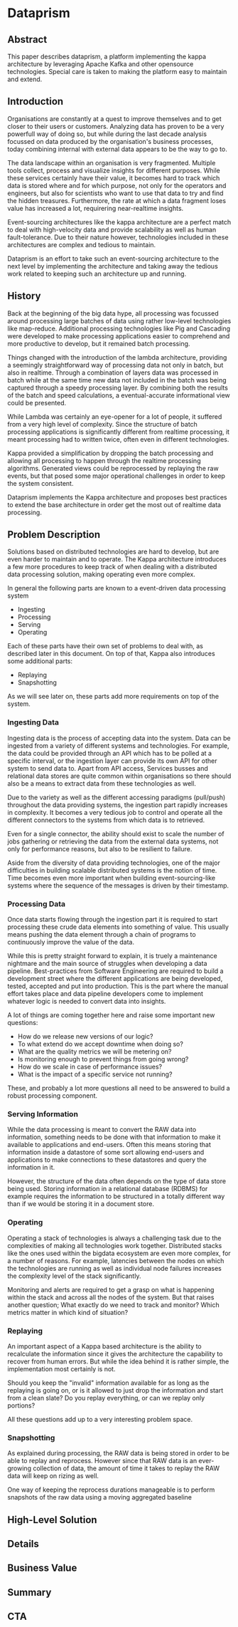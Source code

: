 # Dataprism

## Abstract

This paper describes dataprism, a platform implementing the kappa architecture by leveraging Apache Kafka and other opensource technologies. Special care is taken to making the platform easy to maintain and extend.

## Introduction

Organisations are constantly at a quest to improve themselves and to get closer to their users or customers. Analyzing data has proven to be a very powerfull way of doing so, but while during the last decade analysis focussed on data produced by the organisation's business processes, today combining internal with external data appears to be the way to go to.

The data landscape within an organisation is very fragmented. Multiple tools collect, process and visualize insights for different purposes. While these services certainly have their value, it becomes hard to track which data is stored where and for which purpose, not only for the operators and engineers, but also for scientists who want to use that data to try and find the hidden treasures. Furthermore, the rate at which a data fragment loses value has increased a lot, requirering near-realtime insights.

Event-sourcing architectures like the kappa architecture are a perfect match to deal with high-velocity data and provide scalability as well as human fault-tolerance. Due to their nature however, technologies included in these architectures are complex and tedious to maintain.

Dataprism is an effort to take such an event-sourcing architecture to the next level by implementing the architecture and taking away the tedious work related to keeping such an architecture up and running.

## History

Back at the beginning of the big data hype, all processing was focussed around processing large batches of data using rather low-level technologies like map-reduce. Additional processing technologies like Pig and Cascading were developed to make processing applications easier to comprehend and more productive to develop, but it remained batch processing. 

Things changed with the introduction of the lambda architecture, providing a seemingly straightforward way of processing data not only in batch, but also in realtime. Through a combination of layers data was processed in batch while at the same time new data not included in the batch was being captured through a speedy processing layer. By combining both the results of the batch and speed calculations, a eventual-accurate informational view could be presented.

While Lambda was certainly an eye-opener for a lot of people, it suffered from a very high level of complexity. Since the structure of batch processing applications is significantly different from realtime processing, it meant processing had to written twice, often even in different technologies.

Kappa provided a simplification by dropping the batch processing and allowing all processing to happen through the realtime processing algorithms. Generated views could be reprocessed by replaying the raw events, but that posed some major operational challenges in order to keep the system consistent.

Dataprism implements the Kappa architecture and proposes best practices to extend the base architecture in order get the most out of realtime data processing.

## Problem Description

Solutions based on distributed technologies are hard to develop, but are even harder to maintain and to operate. The Kappa architecture introduces a few more procedures to keep track of when dealing with a distributed data processing solution, making operating even more complex.

In general the following parts are known to a event-driven data processing system

- Ingesting
- Processing
- Serving
- Operating

Each of these parts have their own set of problems to deal with, as described later in this document. On top  of that, Kappa also introduces some additional parts:

- Replaying
- Snapshotting

As we will see later on, these parts add more requirements on top of the system.

### Ingesting Data

Ingesting data is the process of accepting data into the system. Data can be ingested from a variety of different systems and technologies. For example, the data could be provided through an API which has to be polled at a specific interval, or the ingestion layer can provide its own API for other system to send data to. Apart from API access, Services busses and relational data stores are quite common within organisations so there should also be a means to extract data from these technologies as well.

Due to the variety as well as the different accessing paradigms (pull/push) throughout the data providing systems, the ingestion part rapidly increases in complexity. It becomes a very tedious job to control and operate all the different connectors to the systems from which data is to retrieved.

Even for a single connector, the ability should exist to scale the number of jobs gathering or retrieving the data from the external data systems, not only for performance reasons, but also to be resilient to failure. 

Aside from the diversity of data providing technologies, one of the major difficulties in building scalable distributed systems is the notion of time. Time becomes even more important when building event-sourcing-like systems where the sequence of the messages is driven by their timestamp.

### Processing Data

Once data starts flowing through the ingestion part it is required to start processing these crude data elements into something of value. This usually means pushing the data element through a chain of programs to continuously improve the value of the data. 

While this is pretty straight forward to explain, it is truely a maintenance nightmare and the main source of struggles when developing a data pipeline. Best-practices from Software Engineering are required to build a development street where the different applications are being developed, tested, accepted and put into production. This is the part where the manual effort takes place and data pipeline developers come to implement whatever logic is needed to convert data into insights.

A lot of things are coming together here and raise some important new questions:

- How do we release new versions of our logic?
- To what extend do we accept downtime when doing so?
- What are the quality metrics we will be metering on?
- Is monitoring enough to prevent things from going wrong?
- How do we scale in case of performance issues?
- What is the impact of a specific service not running?

These, and probably a lot more questions all need to be answered to build a robust processing component.

### Serving Information

While the data processing is meant to convert the RAW data into information, something needs to be done with that information to make it available to applications and end-users. Often this means storing that information inside a datastore of some sort allowing end-users and applications to make connections to these datastores and query the information in it.

However, the structure of the data often depends on the type of data store being used. Storing information in a relational database (RDBMS) for example requires the information to be structured in a totally different way than if we would be storing it in a document store.

### Operating

Operating a stack of technologies is always a challenging task due to the complexities of making all technologies work together. Distributed stacks like the ones used within the bigdata ecosystem are even more complex, for a number of reasons. For example, latencies between the nodes on which the technologies are running as well as individual node failures increases the complexity level of the stack significantly.

Monitoring and alerts are required to get a grasp on what is happening within the stack and across all the nodes of the system. But that raises another question; What exactly do we need to track and monitor? Which metrics matter in which kind of situation?

### Replaying

An important aspect of a Kappa based architecture is the ability to recalculate the information since it gives the architecture the capability to recover from human errors. But while the idea behind it is rather simple, the implementation most certainly is not.

Should you keep the "invalid" information available for as long as the replaying is going on, or is it allowed to just drop the information and start from a clean slate? Do you replay everything, or can we replay only portions?

All these questions add up to a very interesting problem space.

### Snapshotting

As explained during processing, the RAW data is being stored in order to be able to replay and reprocess. However since that RAW data is an ever-growing collection of data, the amount of time it takes to replay the RAW data will keep on rizing as well.

One way of keeping the reprocess durations manageable is to perform snapshots of the raw data using a moving aggregated baseline 

## High-Level Solution

## Details

## Business Value

## Summary

## CTA

